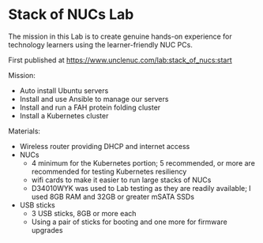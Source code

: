 # Stack of NUCs Lab
The mission in this Lab is to create genuine hands-on experience for technology learners using the learner-friendly NUC PCs.

First published at https://www.unclenuc.com/lab:stack_of_nucs:start

Mission:
- Auto install Ubuntu servers
- Install and use Ansible to manage our servers
- Install and run a FAH protein folding cluster
- Install a Kubernetes cluster

Materials:
- Wireless router providing DHCP and internet access
- NUCs
  - 4 minimum for the Kubernetes portion; 5 recommended, or more are recommended for testing Kubernetes resiliency
  - wifi cards to make it easier to run large stacks of NUCs
  - D34010WYK was used to Lab testing as they are readily available; I used 8GB RAM and 32GB or greater mSATA SSDs
- USB sticks
  - 3 USB sticks, 8GB or more each
  - Using a pair of sticks for booting and one more for firmware upgrades

